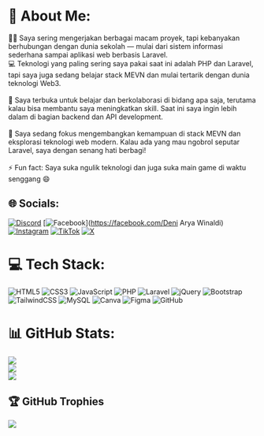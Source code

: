 # 💫 About Me:
👨‍💻 Saya sering mengerjakan berbagai macam proyek, tapi kebanyakan berhubungan dengan dunia sekolah — mulai dari sistem informasi sederhana sampai aplikasi web berbasis Laravel.  <br>💻 Teknologi yang paling sering saya pakai saat ini adalah PHP dan Laravel, tapi saya juga sedang belajar stack MEVN dan mulai tertarik dengan dunia teknologi Web3.<br><br>🤝 Saya terbuka untuk belajar dan berkolaborasi di bidang apa saja, terutama kalau bisa membantu saya meningkatkan skill. Saat ini saya ingin lebih dalam di bagian backend dan API development.<br><br>🌱 Saya sedang fokus mengembangkan kemampuan di stack MEVN dan eksplorasi teknologi web modern. Kalau ada yang mau ngobrol seputar Laravel, saya dengan senang hati berbagi!<br><br>⚡ Fun fact: Saya suka ngulik teknologi dan juga suka main game di waktu senggang 😄<br>


## 🌐 Socials:
[![Discord](https://img.shields.io/badge/Discord-%237289DA.svg?logo=discord&logoColor=white)](https://discord.gg/475947006381260811) [![Facebook](https://img.shields.io/badge/Facebook-%231877F2.svg?logo=Facebook&logoColor=white)](https://facebook.com/Deni Arya Winaldi) [![Instagram](https://img.shields.io/badge/Instagram-%23E4405F.svg?logo=Instagram&logoColor=white)](https://instagram.com/deni_aryaa) [![TikTok](https://img.shields.io/badge/TikTok-%23000000.svg?logo=TikTok&logoColor=white)](https://tiktok.com/@caidenn21) [![X](https://img.shields.io/badge/X-black.svg?logo=X&logoColor=white)](https://x.com/caidenn21) 

# 💻 Tech Stack:
![HTML5](https://img.shields.io/badge/html5-%23E34F26.svg?style=for-the-badge&logo=html5&logoColor=white) ![CSS3](https://img.shields.io/badge/css3-%231572B6.svg?style=for-the-badge&logo=css3&logoColor=white) ![JavaScript](https://img.shields.io/badge/javascript-%23323330.svg?style=for-the-badge&logo=javascript&logoColor=%23F7DF1E) ![PHP](https://img.shields.io/badge/php-%23777BB4.svg?style=for-the-badge&logo=php&logoColor=white) ![Laravel](https://img.shields.io/badge/laravel-%23FF2D20.svg?style=for-the-badge&logo=laravel&logoColor=white) ![jQuery](https://img.shields.io/badge/jquery-%230769AD.svg?style=for-the-badge&logo=jquery&logoColor=white) ![Bootstrap](https://img.shields.io/badge/bootstrap-%238511FA.svg?style=for-the-badge&logo=bootstrap&logoColor=white) ![TailwindCSS](https://img.shields.io/badge/tailwindcss-%2338B2AC.svg?style=for-the-badge&logo=tailwind-css&logoColor=white) ![MySQL](https://img.shields.io/badge/mysql-4479A1.svg?style=for-the-badge&logo=mysql&logoColor=white) ![Canva](https://img.shields.io/badge/Canva-%2300C4CC.svg?style=for-the-badge&logo=Canva&logoColor=white) ![Figma](https://img.shields.io/badge/figma-%23F24E1E.svg?style=for-the-badge&logo=figma&logoColor=white) ![GitHub](https://img.shields.io/badge/github-%23121011.svg?style=for-the-badge&logo=github&logoColor=white)
# 📊 GitHub Stats:
![](https://github-readme-stats.vercel.app/api?username=caidenniw&theme=one_dark_pro&hide_border=false&include_all_commits=true&count_private=false)<br/>
![](https://nirzak-streak-stats.vercel.app/?user=caidenniw&theme=one_dark_pro&hide_border=false)<br/>
![](https://github-readme-stats.vercel.app/api/top-langs/?username=caidenniw&theme=one_dark_pro&hide_border=false&include_all_commits=true&count_private=false&layout=compact)

## 🏆 GitHub Trophies
![](https://github-profile-trophy.vercel.app/?username=caidenniw&theme=radical&no-frame=false&no-bg=true&margin-w=4)

<!-- Proudly created with GPRM ( https://gprm.itsvg.in ) -->
